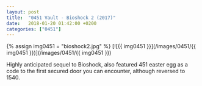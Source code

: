 ```yaml
---
layout: post
title:  "0451 Vault - Bioshock 2 (2017)"
date:   2018-01-20 01:42:00 +0200
categories: ["0451"]
---
```

{% assign img0451 = "bioshock2.jpg" %}
[![{{ img0451 }}](/images/0451/{{ img0451 }})](/images/0451/{{ img0451 }})

Highly anticipated sequel to Bioshock, also featured 451 easter egg as a code to the first secured door you can encounter, although reversed to 1540.
